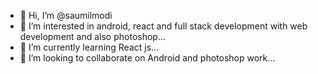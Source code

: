 - 👋 Hi, I’m @saumilmodi
- 👀 I’m interested in android, react and full stack development with web development and also photoshop...
- 🌱 I’m currently learning React js...
- 💞️ I’m looking to collaborate on Android and photoshop work...

<!---
ModiSaumil/ModiSaumil is a ✨ special ✨ repository because its `README.md` (this file) appears on your GitHub profile.
You can click the Preview link to take a look at your changes.
--->
